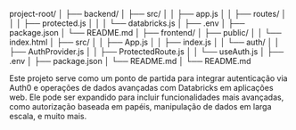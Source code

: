 project-root/
│
├── backend/
│   ├── src/
│   │   ├── app.js
│   │   ├── routes/
│   │   │   ├── protected.js
│   │   │   └── databricks.js
│   ├── .env
│   ├── package.json
│   └── README.md
│
├── frontend/
│   ├── public/
│   │   └── index.html
│   ├── src/
│   │   ├── App.js
│   │   ├── index.js
│   │   └── auth/
│   │       ├── AuthProvider.js
│   │       ├── ProtectedRoute.js
│   │       └── useAuth.js
│   ├── .env
│   ├── package.json
│   └── README.md
│
└── README.md


Este projeto serve como um ponto de partida para integrar autenticação via Auth0 e operações de dados avançadas com Databricks em aplicações web. Ele pode ser expandido para incluir funcionalidades mais avançadas, como autorização baseada em papéis, manipulação de dados em larga escala, e muito mais.

```

